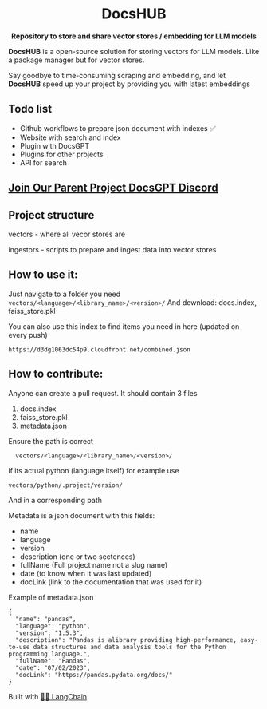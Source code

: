 <h1 align="center">
  DocsHUB 
</h1>

<p align="center">
  <strong>Repository to store and share vector stores / embedding for LLM models</strong>
</p>

<p align="left">
  <strong>DocsHUB</strong> is a open-source solution for storing vectors for LLM models. Like a package manager but for vector stores.
  
Say goodbye to time-consuming scraping and embedding, and let <strong>DocsHUB</strong> speed up your project by providing you with latest embeddings
</p>



## Todo list
- Github workflows to prepare json document with indexes ✅
- Website with search and index
- Plugin with DocsGPT
- Plugins for other projects
- API for search




## [Join Our Parent Project DocsGPT Discord](https://discord.gg/n5BX8dh8rU)


## Project structure
vectors - where all vecor stores are

ingestors - scripts to prepare and ingest data into vector stores


## How to use it:
Just navigate to a folder you need ```vectors/<language>/<library_name>/<version>/```
And download:
docs.index, faiss_store.pkl

You can also use this index to find items you need in here (updated on every push)

```https://d3dg1063dc54p9.cloudfront.net/combined.json```

## How to contribute:
Anyone can create a pull request. It should contain 3 files
1. docs.index
2. faiss_store.pkl
3. metadata.json


Ensure the path is correct 
```
  vectors/<language>/<library_name>/<version>/
```

if its actual python (language itself) for example use
```
vectors/python/.project/version/
```
And in a corresponding path

Metadata is a json document with this fields:
- name
- language
- version
- description (one or two sectences)
- fullName (Full project name not a slug name)
- date (to know when it was last updated)
- docLink (link to the documentation that was used for it)

Example of metadata.json
```
{
  "name": "pandas",
  "language": "python",
  "version": "1.5.3",
  "description": "Pandas is alibrary providing high-performance, easy-to-use data structures and data analysis tools for the Python programming language.",
  "fullName": "Pandas",
  "date": "07/02/2023",
  "docLink": "https://pandas.pydata.org/docs/"
}
```

Built with [🦜️🔗 LangChain](https://github.com/hwchase17/langchain)

